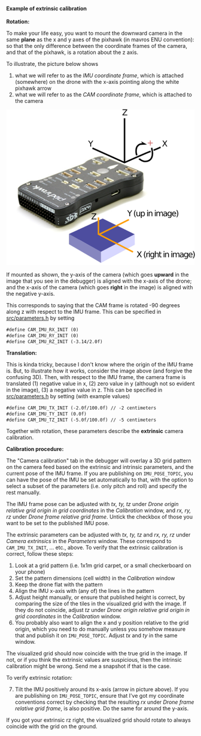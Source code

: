 #### Example of extrinsic calibration

**Rotation:**

To make your life easy, you want to mount the downward camera in the same **plane** as the x and y axes of the pixhawk (in mavros ENU convention): so that the only difference between the coordinate frames of the camera, and that of the pixhawk, is a rotation about the z axis.

To illustrate, the picture below shows

1. what we will refer to as the *IMU coordinate frame*, which is attached (somewhere) on the drone with the x-axis pointing along the white pixhawk arrow
2. what we will refer to as the *CAM coordinate frame*, which is attached to the camera

![](readme_mount.png)

If mounted as shown, the y-axis of the camera (which goes **upward** in the image that you see in the debugger) is aligned with the x-axis of the drone; and the x-axis of the camera (which goes **right** in the image) is aligned with the negative y-axis.

This corresponds to saying that the CAM frame is rotated -90 degrees along z with respect to the IMU frame. This can be specified in [src/parameters.h](src/parameters.h) by setting

```
#define CAM_IMU_RX_INIT (0)
#define CAM_IMU_RY_INIT (0)
#define CAM_IMU_RZ_INIT (-3.14/2.0f)
```

**Translation:**

This is kinda tricky, because I don't know where the origin of the IMU frame is. But, to illustrate how it works, consider the image above (and forgive the confusing 3D). Then, with respect to the IMU frame, the camera frame is translated (1) negative value in x, (2) zero value in y (although not so evident in the image), (3) a negative value in z. This can be specified in  [src/parameters.h](src/parameters.h) by setting (with example values)
```
#define CAM_IMU_TX_INIT (-2.0f/100.0f) // -2 centimeters
#define CAM_IMU_TY_INIT (0.0f)
#define CAM_IMU_TZ_INIT (-5.0f/100.0f) // -5 centimeters
```

Together with rotation, these parameters describe the **extrinsic** camera calibration.

**Calibration procedure:**

The "Camera calibration" tab in the debugger will overlay a 3D grid pattern on the camera feed based on the extrinsic and intrinsic parameters, and the current pose of the IMU frame. If you are publishing on ```IMU_POSE_TOPIC```, you can have the pose of the IMU be set automatically to that, with the option to select a subset of the parameters (i.e. only pitch and roll) and specify the rest manually.

The IMU frame pose can be adjusted with *tx, ty, tz* under *Drone origin relative grid origin in grid coordinates* in the *Calibration* window, and *rx, ry, rz* under *Drone frame relative grid frame*. Untick the checkbox of those you want to be set to the published IMU pose.

The extrinsic parameters can be adjusted with *tx, ty, tz* and *rx, ry, rz* under *Camera extrinsics* in the *Parameters* window. These correspond to ```CAM_IMU_TX_INIT```, ... etc., above. To verify that the extrinsic calibration is correct, follow these steps:

1. Look at a grid pattern (i.e. 1x1m grid carpet, or a small checkerboard on your phone)
2. Set the pattern dimensions (cell width) in the *Calibration* window
3. Keep the drone flat with the pattern
4. Align the IMU x-axis with (any of) the lines in the pattern
5. Adjust height manually, or ensure that published height is correct, by comparing the size of the tiles in the visualized grid with the image. If they do not coincide, adjust *tz* under *Drone origin relative grid origin in grid coordinates* in the *Calibration* window.
6. You probably also want to align the x and y position relative to the grid origin, which you need to do manually unless you somehow measure that and publish it on ```IMU_POSE_TOPIC```. Adjust *tx* and *ty* in the same window.

The visualized grid should now coincide with the true grid in the image. If not, or if you think the extrinsic values are suspicious, then the intrinsic calibration might be wrong. Send me a snapshot if that is the case.

To verify extrinsic rotation:

7. Tilt the IMU positively around its x-axis (arrow in picture above). If you are publishing on ```IMU_POSE_TOPIC```, ensure that I've got my coordinate conventions correct by checking that the resulting *rx* under *Drone frame relative grid frame*, is also positive. Do the same for around the y-axis.

If you got your extrinsic rz right, the visualized grid should rotate to always coincide with the grid on the ground.
